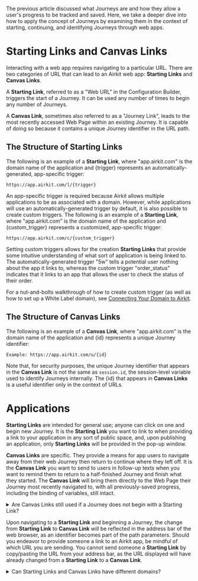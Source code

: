 The previous article discussed what Journeys are and how they allow a user's progress to be tracked and saved. Here, we take a deeper dive into how to apply the concept of Journeys by examining them in the context of starting, continuing, and identifying Journeys through web apps.

# Starting Links and Canvas Links

Interacting with a web app requires navigating to a particular URL. There are two categories of URL that can lead to an Airkit web app: **Starting Links** and **Canvas Links**.

A **Starting Link**, referred to as a "Web URL" in the Configuration Builder, triggers the start of a Journey. It can be used any number of times to begin any number of Journeys. 

A **Canvas Link**, sometimes also referred to as a "Journey Link", leads to the most recently accessed Web Page within an existing Journey. It is capable of doing so because it contains a unique Journey identifier in the URL path. 

## The Structure of Starting Links

The following is an example of a **Starting Link**, where "app.airkit.com" is the domain name of the application and {trigger} represents an automatically-generated, app-specific trigger:

```
https://app.airkit.com/l/{trigger}
```

An app-specific trigger is required because Airkit allows multiple applications to be as associated with a domain. However, while applications will use an automatically-generated trigger by default, it is also possible to create custom triggers. The following is an example of a **Starting Link**, where "app.airkit.com" is the domain name of the application and {custom_trigger} represents a customized, app-specific trigger:

```
https://app.airkit.com/c/{custom_trigger}
```
Setting custom triggers allows for the creation **Starting Links** that provide some intuitive understanding of what sort of application is being linked to. The automatically-generated trigger "5w" tells a potential user nothing about the app it links to, whereas the custom trigger "order_status" indicates that it links to an app that allows the user to check the status of their order.

For a nut-and-bolts walkthrough of how to create custom trigger (as well as how to set up a White Label domain), see [Connecting Your Domain to Airkit](doc:connecting-your-domain-to-airkit).

## The Structure of Canvas Links

The following is an example of a **Canvas Link**, where "app.airkit.com" is the domain name of the application and {id} represents a unique Journey identifier:

``` 
Example: https://app.airkit.com/u/{id}
```

Note that, for security purposes, the unique Journey identifier that appears in the **Canvas Link** is not the same as ```session.id```, the session-level variable used to identify Journeys internally. The {id} that appears in **Canvas Links** is a useful identifier only in the context of URLs.

# Applications

**Starting Links** are intended for general use; anyone can click on one and begin new Journey. It is the **Starting Link** you want to link to when providing a link to your application in any sort of public space, and, upon publishing an application, only **Starting Links** will be provided in the pop-up window.

**Canvas Links** are specific. They provide a means for app users to navigate away from their web Journey then return to continue where they left off. It is the **Canvas Link** you want to send to users in follow-up texts when you want to remind them to return to a half-finished Journey and finish what they started. The **Canvas Link** will bring them directly to the Web Page their Journey most recently navigated to, with all previously-saved progress, including the binding of variables, still intact.

<details>
  <summary>Are Canvas Links still used if a Journey does not begin with a Starting Link?</summary>

<br>

Journeys can start in many ways, and clicking on a **Starting Link** is only one of them. Journeys might also start, for instance, with an incoming text or phone call. Users will still be directed to a **Canvas Link**, not a **Starting Link**, to continue their Journey online.

As an example, consider call deflection, a common Airkit use case. A client calls in. They answer a few automated questions before receiving a text directing them to a web app that will help them achieve  their goal. Their flow through the web application should be part of the same Journey that they were on when answering those automated questions, so all relevant user information will be saved and accessible within a single Journey. This prevents users from having to repeat themselves and results in a better user experience. Thus, the text directing users to the web app contains a **Canvas Link**.

Note that **Canvas Links** only link to Web Pages that have be explicitly navigated to using the [Navigate To Web Flow](ref:navigate-to-web-flow-action) or [Navigate to Web Page](ref:navigate-to-web-page-action) Actions. One of these must be explicitly called upon before sending over a **Canvas Link**, or the **Canvas Link** will not lead to any Web Page at all.

</details>


Upon navigating to a **Starting Link** and beginning a Journey, the change from **Starting Link** to **Canvas Link** will be reflected in the address bar of the web browser, as an identifier becomes part of the path parameters. Should you endeavor to provide someone a link to an Airkit app, be mindful of which URL you are sending. You cannot send someone a **Starting Link** by copy/pasting the URL from your address bar, as the URL displayed will have already changed from a **Starting Link** to a **Canvas Link**.

<details>
  <summary>Can Starting Links and Canvas Links have different domains?</summary>

<br>

Yes, **Starting Links** and **Canvas Links** can have different domains, as they are configured separately in the [Configuration Builder](doc:configuration-builder). The web resource associated with **Starting Links** is configured under the **Web URLs** section, and the web resource associated with **Canvas Links** is configured under the **Journey Links** section. Note that web resources must be created in the **Domains** section of the [Console](doc:console) before they can be used in either **Starting Links** or **Canvas Links**.

</details>